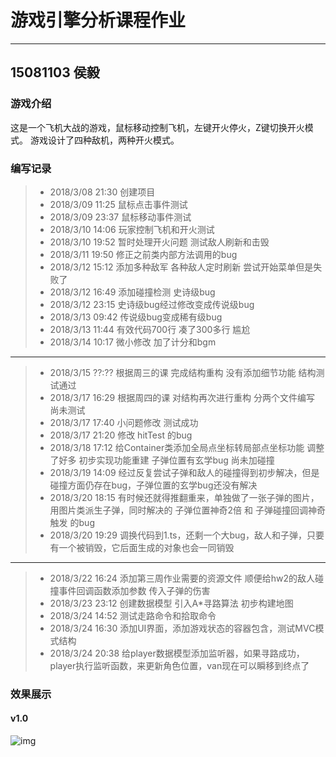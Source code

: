 # 游戏引擎分析课程作业
------
## 15081103 侯毅

### 游戏介绍
这是一个飞机大战的游戏，鼠标移动控制飞机，左键开火停火，Z键切换开火模式。
游戏设计了四种敌机，两种开火模式。

### 编写记录
>* 2018/3/08 21:30 创建项目
>* 2018/3/09 11:25 鼠标点击事件测试
>* 2018/3/09 23:37 鼠标移动事件测试
>* 2018/3/10 14:06 玩家控制飞机和开火测试
>* 2018/3/10 19:52 暂时处理开火问题 测试敌人刷新和击毁
>* 2018/3/11 19:50 修正之前类内部方法调用的bug
>* 2018/3/12 15:12 添加多种敌军 各种敌人定时刷新 尝试开始菜单但是失败了
>* 2018/3/12 16:49 添加碰撞检测 史诗级bug
>* 2018/3/12 23:15 史诗级bug经过修改变成传说级bug
>* 2018/3/13 09:42 传说级bug变成稀有级bug
>* 2018/3/13 11:44 有效代码700行 凑了300多行 尴尬
>* 2018/3/14 10:17 微小修改 加了计分和bgm
-----
>* 2018/3/15 ??:?? 根据周三的课 完成结构重构 没有添加细节功能 结构测试通过
>* 2018/3/17 16:29 根据周四的课 对结构再次进行重构 分两个文件编写 尚未测试
>* 2018/3/17 17:40 小问题修改 测试成功
>* 2018/3/17 21:20 修改 hitTest 的bug
>* 2018/3/18 17:12 给Container类添加全局点坐标转局部点坐标功能 调整了好多 初步实现功能重建 子弹位置有玄学bug 尚未加碰撞
>* 2018/3/19 14:09 经过反复尝试子弹和敌人的碰撞得到初步解决，但是碰撞方面仍存在bug，子弹位置的玄学bug还没有解决
>* 2018/3/20 18:15 有时候还就得推翻重来，单独做了一张子弹的图片，用图片类派生子弹，同时解决的 子弹位置神奇2倍 和 子弹碰撞回调神奇触发 的bug
>* 2018/3/20 19:29 调换代码到1.ts，还剩一个大bug，敌人和子弹，只要有一个被销毁，它后面生成的对象也会一同销毁
-----
>* 2018/3/22 16:24 添加第三周作业需要的资源文件 顺便给hw2的敌人碰撞事件回调函数添加参数 传入子弹的伤害
>* 2018/3/23 23:12 创建数据模型 引入A*寻路算法 初步构建地图
>* 2018/3/24 14:52 测试走路命令和拾取命令
>* 2018/3/24 16:30 添加UI界面，添加游戏状态的容器包含，测试MVC模式结构
>* 2018/3/24 20:38 给player数据模型添加监听器，如果寻路成功，player执行监听函数，来更新角色位置，van现在可以瞬移到终点了

### 效果展示
#### v1.0
![img](http://xxhouyi.cn/Engine/img/img3_1.png)